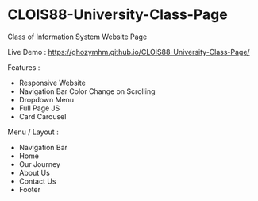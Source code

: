 # CLOIS88-University-Class-Page
Class of Information System Website Page

Live Demo : https://ghozymhm.github.io/CLOIS88-University-Class-Page/

Features :
- Responsive Website
- Navigation Bar Color Change on Scrolling
- Dropdown Menu
- Full Page JS
- Card Carousel

Menu / Layout :

- Navigation Bar
- Home
- Our Journey
- About Us
- Contact Us
- Footer

